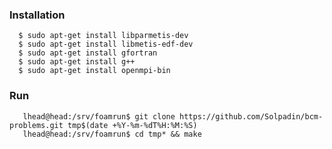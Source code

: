 ### Installation


      $ sudo apt-get install libparmetis-dev
      $ sudo apt-get install libmetis-edf-dev
      $ sudo apt-get install gfortran
      $ sudo apt-get install g++
      $ sudo apt-get install openmpi-bin

### Run

       lhead@head:/srv/foamrun$ git clone https://github.com/Solpadin/bcm-problems.git tmp$(date +%Y-%m-%dT%H:%M:%S)
       lhead@head:/srv/foamrun$ cd tmp* && make
